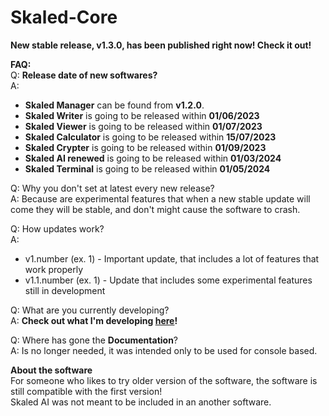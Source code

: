 # Skaled-Core

**New stable release, v1.3.0, has been published right now! Check it out!**

**FAQ:** <br>
Q: **Release date of new softwares?** <br>
A:
* **Skaled Manager** can be found from **v1.2.0**.
* **Skaled Writer** is going to be released within **01/06/2023**
* **Skaled Viewer** is going to be released within **01/07/2023**
* **Skaled Calculator** is going to be released within **15/07/2023**
* **Skaled Crypter** is going to be released within **01/09/2023**
* **Skaled AI renewed** is going to be released within **01/03/2024**
* **Skaled Terminal** is going to be released within **01/05/2024**

Q: Why you don't set at latest every new release? <br>
A: Because are experimental features that when a new stable update will come they will be stable, and don't might cause the software to crash.

Q: How updates work? <br>
A:
* v1.number (ex. 1) - Important update, that includes a lot of features that work properly <br>
* v1.1.number (ex. 1) - Update that includes some experimental features still in development <br>

Q: What are you currently developing? <br>
A: **Check out what I'm developing [here](https://trello.com/b/08H6V1DG/skaled-core)!**

Q: Where has gone the **Documentation**? <br>
A: Is no longer needed, it was intended only to be used for console based.


**About the software** <br>
For someone who likes to try older version of the software, the software is still compatible with the first version! <br>
Skaled AI was not meant to be included in an another software.
